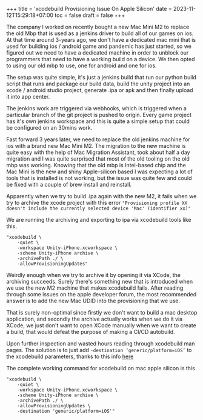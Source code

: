 +++
title = 'xcodebuild Provisioning Issue On Apple Silicon'
date = 2023-11-12T15:29:18+07:00
toc = false
draft = false
+++

The company I worked on recently bought a new Mac Mini M2 to replace the old Mbp that is used as a jenkins driver to build all of our games on ios. 
At that time around 3-years ago, we don't have a dedicated mac mini that is used for building ios / android game and pandemic has just started, so we figured out we need to have a dedicated machine in order to unblock our programmers that need to have a working build on a device. We then opted to using our old mbp to use, one for android and one for ios.

The setup was quite simple, it's just a jenkins build that run our python build script that runs and package our build data, build the unity project into an xcode / android studio project, generate .ipa or apk and then finally upload it into app center. 

The jenkins work are triggered via webhooks, which is triggered when a particular branch of the git project is pushed to origin. 
Every game project has it's own jenkins workspace and this is quite a simple setup that could be configured on an 30mins work.

Fast forward 3 years later, we need to replace the old jenkins machine for ios with a brand new Mac Mini M2. The migration to the new machine is quite easy with the help of Mac Migration Assistant, took about half a day migration and I was quite surprised that most of the old tooling on the old mbp was working. Knowing that the old mbp is Intel-based chip and the Mac Mini is the new and shiny Apple-silicon based I was expecting a lot of tools that is installed is not working, but the issue was quite few and could be fixed with a couple of brew install and reinstall.

Apparently when we try to build .ipa again with the new M2, it fails when we try to archive the xcode project with this error
`"Provisioning profile XX doesn't include the currently selected device 'Mac' (identifier xx)"`

We are running the archiving and exporting to ipa via xcodebuild tools like this.

```
"xcodebuild \
    -quiet \
    -workspace Unity-iPhone.xcworkspace \
    -scheme Unity-iPhone archive \
    -archivePath ./ \
    -allowProvisioningUpdates"
```

Weirdly enough when we try to archive it by opening it via XCode, the archiving succeeds. Surely there's something new that is introduced when we use the new M2 machine that makes xcodebuild fails. After reading through some issues on the apple developer forum, the most recommended answer is to add the new Mac UDID into the provisioning that we use. 

That is surely non-optimal since firstly we don't want to build a mac desktop application, and secondly the archive actually works when we do it via XCode, we just don't want to open XCode manually when we want to create a build, that would defeat the purpose of making a CI/CD autobuild.

Upon further inspection and wasted hours reading through xcodebuild man pages. The solution is to just add `-destination ‘generic/platform=iOS’` to the xcodebuild parameters, thanks to this info [here](https://keith.github.io/xcode-man-pages/xcodebuild.1.html)


The complete working command for xcodebuild on mac apple silicon is this
```
"xcodebuild \
    -quiet \
    -workspace Unity-iPhone.xcworkspace \
    -scheme Unity-iPhone archive \
    -archivePath ./ \
    -allowProvisioningUpdates \
    -destination 'generic/platform=iOS'"
```

